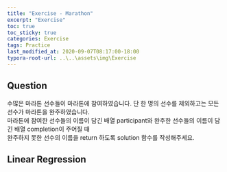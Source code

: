 ```yaml
---
title: "Exercise - Marathon"
excerpt: "Exercise"
toc: true
toc_sticky: true
categories: Exercise
tags: Practice
last_modified_at: 2020-09-07T08:17:00-18:00
typora-root-url: ..\..\assets\img\Exercise
---
```


## Question
수많은 마라톤 선수들이 마라톤에 참여하였습니다. 단 한 명의 선수를 제외하고는 모든 선수가 마라톤을 완주하였습니다.  
마라톤에 참여한 선수들의 이름이 담긴 배열 participant와 완주한 선수들의 이름이 담긴 배열 completion이 주어질 때  
완주하지 못한 선수의 이름을 return 하도록 solution 함수를 작성해주세요.  

## Linear Regression

